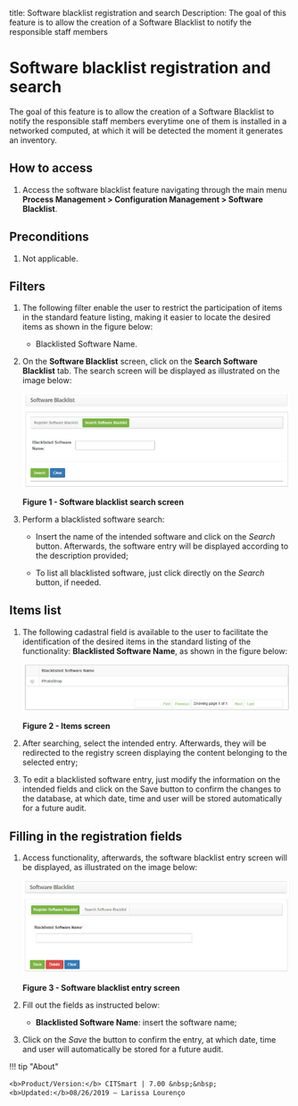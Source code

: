 title: Software blacklist registration and search
Description: The goal of this feature is to allow the creation of a Software Blacklist to notify the responsible staff members
# Software blacklist registration and search

The goal of this feature is to allow the creation of a Software Blacklist to notify the responsible staff members everytime one of 
them is installed in a networked computed, at which it will be detected the moment it generates an inventory.

How to access
----------------

1. Access the software blacklist feature navigating through the main menu 
**Process Management > Configuration Management > Software Blacklist**.

Preconditions
---------------

1. Not applicable.

Filters
---------

1. The following filter enable the user to restrict the participation of items in the standard feature listing, making it easier to 
locate the desired items as shown in the figure below:

    - Blacklisted Software Name.
    
2. On the **Software Blacklist** screen, click on the **Search Software Blacklist** tab. The search screen will be displayed as 
illustrated on the image below:

    ![Search](images/blacklist.img1.jpg)
    
    **Figure 1 - Software blacklist search screen**
    
 3. Perform a blacklisted software search:
 
    - Insert the name of the intended software and click on the *Search* button. Afterwards, the software entry will be displayed 
    according to the description provided;
 
    - To list all blacklisted software, just click directly on the *Search* button, if needed.
 
Items list
-------------------

1. The following cadastral field is available to the user to facilitate the identification of the desired items in the standard 
listing of the functionality: **Blacklisted Software Name**, as shown in the figure below:

    ![Items](images/blacklist.img2.jpg)
    
    **Figure 2 - Items screen**
    
2. After searching, select the intended entry. Afterwards, they will be redirected to the registry screen displaying the content 
belonging to the selected entry;

3. To edit a blacklisted software entry, just modify the information on the intended fields and click on the Save button to confirm 
the changes to the database, at which date, time and user will be stored automatically for a future audit.

Filling in the registration fields
-------------------------------------

1. Access functionality, afterwards, the software blacklist entry screen will be displayed, as illustrated on the image below:

    ![Entry](images/blacklist.img3.jpg)
    
    **Figure 3 - Software blacklist entry screen**
    
2. Fill out the fields as instructed below:

    - **Blacklisted Software Name**: insert the software name;
    
3. Click on the *Save* the button to confirm the entry, at which date, time and user will automatically be stored for a future 
audit.


!!! tip "About"

    <b>Product/Version:</b> CITSmart | 7.00 &nbsp;&nbsp;
    <b>Updated:</b>08/26/2019 – Larissa Lourenço
